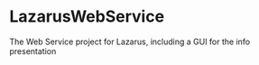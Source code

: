 LazarusWebService
=================

The Web Service project for Lazarus, including a GUI for the info presentation
